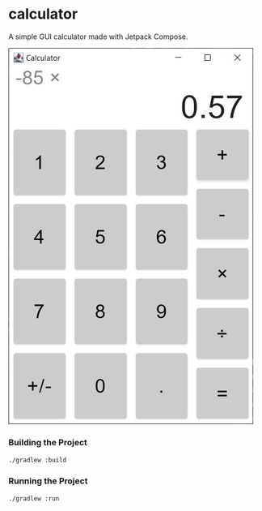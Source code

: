 # calculator
A simple GUI calculator made with Jetpack Compose.

![](./screenshot.png)

### Building the Project

```sh
./gradlew :build
```

### Running the Project

```sh
./gradlew :run
```